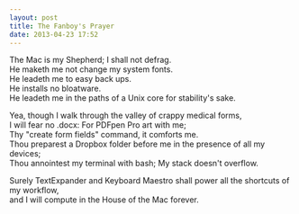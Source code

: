 ```yaml
---
layout: post
title: The Fanboy's Prayer
date: 2013-04-23 17:52  
---
```


The Mac is my Shepherd; I shall not defrag.  
He maketh me not change my system fonts.  
He leadeth me to easy back ups.  
He installs no bloatware.  
He leadeth me in the paths of a Unix core for stability's sake.  

Yea, though I walk through the valley of crappy medical forms,  
I will fear no .docx: For PDFpen Pro art with me;  
Thy "create form fields" command, it comforts me.  
Thou preparest a Dropbox folder before me in the presence of all my devices;  
Thou annointest my terminal with bash; My stack doesn't overflow.  

Surely TextExpander and Keyboard Maestro shall power all the shortcuts of my workflow,  
and I will compute in the House of the Mac forever.  